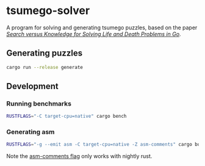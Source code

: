 # tsumego-solver

A program for solving and generating tsumego puzzles, based on the paper [_Search versus Knowledge for Solving Life and Death Problems in Go_](https://www.aaai.org/Papers/AAAI/2005/AAAI05-218.pdf).

## Generating puzzles

```sh
cargo run --release generate
```

## Development

### Running benchmarks

```sh
RUSTFLAGS="-C target-cpu=native" cargo bench
```

### Generating asm

```sh
RUSTFLAGS="-g --emit asm -C target-cpu=native -Z asm-comments" cargo build --release
```

Note the [asm-comments flag](https://github.com/rust-lang/rust/pull/53290) only works with nightly rust.
